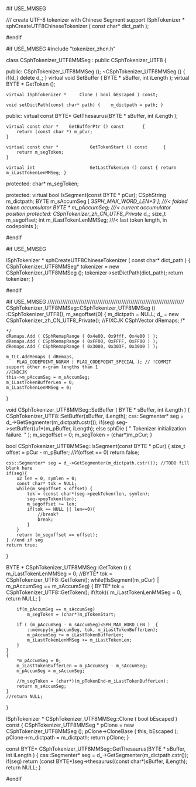 
#if USE_MMSEG

/// create UTF-8 tokenizer with Chinese Segment support
ISphTokenizer *			sphCreateUTF8ChineseTokenizer ( const char* dict_path );

#endif

#if USE_MMSEG
#include "tokenizer_zhcn.h"


class CSphTokenizer_UTF8MMSeg : public CSphTokenizer_UTF8
{

public:
								CSphTokenizer_UTF8MMSeg ();
								~CSphTokenizer_UTF8MMSeg () {
									if(d_) delete d_;
								}
	virtual void				SetBuffer ( BYTE * sBuffer, int iLength );
	virtual BYTE *				GetToken ();

	virtual ISphTokenizer *		Clone ( bool bEscaped ) const;

	void setDictPath(const char* path) {	m_dictpath = path; }
public:
	virtual const BYTE*				GetThesaurus(BYTE * sBuffer, int iLength );

	virtual const char *	GetBufferPtr () const		{ 
		return (const char *) m_pCur; 
	}

	virtual const char *			GetTokenStart () const		{ 
		return m_segToken; 
	}
	
	virtual int						GetLastTokenLen () const { return m_iLastTokenLenMMSeg; }

protected:
	char* m_segToken;

protected:
	virtual bool				IsSegment(const BYTE * pCur);
	CSphString m_dictpath;
	BYTE				m_sAccumSeg [ 3*SPH_MAX_WORD_LEN+3 ];	///< folded token accumulator
	BYTE *				m_pAccumSeg;							///< current accumulator position
protected:
	CSphTokenizer_zh_CN_UTF8_Private* d_;
	size_t m_segoffset;
	int					m_iLastTokenLenMMSeg;			///< last token length, in codepoints
};

#endif

#if USE_MMSEG 

ISphTokenizer *	sphCreateUTF8ChineseTokenizer ( const char* dict_path )
{
	CSphTokenizer_UTF8MMSeg* tokenizer = new CSphTokenizer_UTF8MMSeg ();
	tokenizer->setDictPath(dict_path);
	return tokenizer;
}

#endif 

#if USE_MMSEG
//////////////////////////////////////////////////////////////////////////
CSphTokenizer_UTF8MMSeg::CSphTokenizer_UTF8MMSeg ()
		:CSphTokenizer_UTF8(),
		m_segoffset(0)
{
	m_dictpath = NULL;
	d_ = new CSphTokenizer_zh_CN_UTF8_Private();
	//FIXCJK
	CSphVector<CSphRemapRange> dRemaps;
	/*
		
	*/
	dRemaps.Add ( CSphRemapRange ( 0x4e00, 0x9fff, 0x4e00 ) );
	dRemaps.Add ( CSphRemapRange ( 0xFF00, 0xFFFF, 0xFF00 ) );
	dRemaps.Add ( CSphRemapRange ( 0x3000, 0x303F, 0x3000 ) );
		
	m_tLC.AddRemaps ( dRemaps,
		FLAG_CODEPOINT_NGRAM | FLAG_CODEPOINT_SPECIAL ); // !COMMIT support other n-gram lengths than 1
	//ENDCJK
	this->m_pAccumSeg = m_sAccumSeg;
	m_iLastTokenBufferLen = 0;
	m_iLastTokenLenMMSeg = 0;	
}

void CSphTokenizer_UTF8MMSeg::SetBuffer ( BYTE * sBuffer, int iLength )
{
	CSphTokenizer_UTF8::SetBuffer(sBuffer, iLength);
	css::Segmenter* seg = d_->GetSegmenter(m_dictpath.cstr());
	if(seg)
		seg->setBuffer((u1*)m_pBuffer, iLength);
	else
		sphDie ( " Tokenizer initialization failure. " );
	m_segoffset = 0;
	m_segToken = (char*)m_pCur;
}

bool	CSphTokenizer_UTF8MMSeg::IsSegment(const BYTE * pCur)
{
	size_t offset = pCur - m_pBuffer;
	//if(offset == 0)	return false;

	css::Segmenter* seg = d_->GetSegmenter(m_dictpath.cstr()); //TODO fill blank here
	if(seg){
		u2 len = 0, symlen = 0;
		const char* tok = NULL;
		while(m_segoffset < offset) {
			tok = (const char*)seg->peekToken(len, symlen);
			seg->popToken(len);
			m_segoffset += len;
			if(tok == NULL || len==0){
				//break?
				break; 
			}
		}
		return (m_segoffset == offset);
	} //end if seg
	return true;
}

BYTE *	CSphTokenizer_UTF8MMSeg::GetToken ()
{
	m_iLastTokenLenMMSeg = 0;
	//BYTE* tok = CSphTokenizer_UTF8::GetToken();
	while(!IsSegment(m_pCur) || m_pAccumSeg == m_sAccumSeg)
	{
		BYTE* tok = CSphTokenizer_UTF8::GetToken();
		if(!tok){
			m_iLastTokenLenMMSeg = 0;
			return NULL;
		}
		
		if(m_pAccumSeg == m_sAccumSeg)
			m_segToken = (char*)m_pTokenStart;
		
		if ( (m_pAccumSeg - m_sAccumSeg)<SPH_MAX_WORD_LEN )  {
			::memcpy(m_pAccumSeg, tok, m_iLastTokenBufferLen);
			m_pAccumSeg += m_iLastTokenBufferLen;
			m_iLastTokenLenMMSeg += m_iLastTokenLen;
		}
	}
	{
		*m_pAccumSeg = 0;
		m_iLastTokenBufferLen = m_pAccumSeg - m_sAccumSeg;
		m_pAccumSeg = m_sAccumSeg;
		
		//m_segToken = (char*)(m_pTokenEnd-m_iLastTokenBufferLen);
		return m_sAccumSeg;
	}
	//return NULL;
}

ISphTokenizer * CSphTokenizer_UTF8MMSeg::Clone ( bool bEscaped ) const
{
	CSphTokenizer_UTF8MMSeg * pClone = new CSphTokenizer_UTF8MMSeg ();
	pClone->CloneBase ( this, bEscaped );
	pClone->m_dictpath = m_dictpath;
	return pClone;
}

const BYTE* CSphTokenizer_UTF8MMSeg::GetThesaurus(BYTE * sBuffer, int iLength )
{
	css::Segmenter* seg = d_->GetSegmenter(m_dictpath.cstr());
	if(seg)
		return (const BYTE*)seg->thesaurus((const char*)sBuffer, iLength);
	return NULL;
}

#endif

